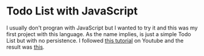 # Todo List with JavaScript

I usually don't progran with JavaScript but I wanted to try it and this was my first project with this language.
As the name implies, is just a simple Todo List but with no persistence.
I followed [this tutorial](https://www.youtube.com/watch?v=Ttf3CEsEwMQ&t=3395s) on Youtube and the result was [this](https://alexandre-beleza-rodrigues.github.io/todo-list/).
